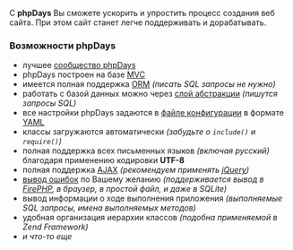 С **phpDays** Вы сможете ускорить и упростить процесс создания веб сайта. При этом сайт станет легче поддерживать и дорабатывать.

### Возможности phpDays ###

  * лучшее [сообщество phpDays](http://code.google.com/p/phpdays/people/list)
  * phpDays построен на базе [MVC](RuMvc.md)
  * имеется полная поддержка [ORM](RuLibDaysDbTable.md) _(писать SQL запросы не нужно)_
  * работать с базой данных можно через [слой абстракции](RuLibDaysDb.md) _(пишутся запросы SQL)_
  * все настройки phpDays задаются в [файле конфигурации](RuLibDaysConfig.md) в формате   [YAML](http://ru.wikipedia.org/wiki/YAML)
  * классы загружаются автоматически _(забудьте о `include()` и `require()`)_
  * полная поддержка всех письменных языков _(включая русский)_ благодаря применению кодировки **UTF-8**
  * полная поддержка [AJAX](RuAjax.md) _(рекомендуем применять [jQuery](http://jquery.com))_
  * [вывод ошибок](RuDaysLog.md) по Вашему желанию _(поддерживается вывод в [FirePHP](http://firephp.org), в браузер, в простой файл, и даже в SQLite)_
  * вывод информации о ходе выполнения приложения _(выполняемые SQL запросы, имена выполняемых методов)_
  * удобная организация иерархии классов _(подобна применяемой в Zend Framework)_
  * _и что-то еще_